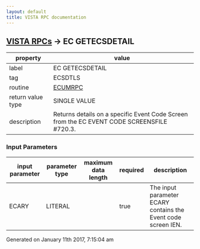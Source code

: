 ```yaml
---
layout: default
title: VISTA RPC documentation
---
```




## [VISTA RPCs](TableOfContent.md) &#8594; EC GETECSDETAIL 

 property | value 
--- | --- 
 label | EC GETECSDETAIL
 tag | ECSDTLS
 routine | [ECUMRPC](http://code.osehra.org/dox/Routine_ECUMRPC_source.html)
 return value type | SINGLE VALUE
 description | Returns details on a specific Event Code Screen from the EC EVENT CODE SCREENSFILE #720.3.

### Input Parameters

| input parameter | parameter type | maximum data length | required | description | 
| --- | --- | --- | --- | --- | 
| ECARY | LITERAL |  | true | The input parameter ECARY contains the Event code screen IEN. | 




 Generated on January 11th 2017, 7:15:04 am